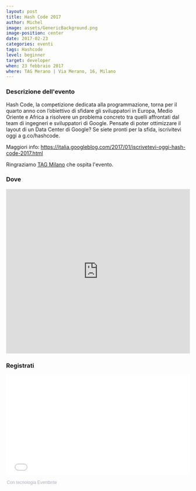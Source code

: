 ```yaml
---
layout: post
title: Hash Code 2017
author: Michel
image: assets/GenericBackground.png
image-position: center
date: 2017-02-23
categories: eventi
tags: Hashcode
level: beginner
target: developer
when: 23 febbraio 2017
where: TAG Merano | Via Merano, 16, Milano
---
```


### Descrizione dell'evento

Hash Code, la competizione dedicata alla programmazione, torna per il quarto anno con l’obiettivo di sfidare gli sviluppatori in ​​Europa, Medio Oriente e Africa a risolvere un problema concreto tra quelli affrontati dal team di ingegneri e sviluppatori di Google. Pensate di poter ottimizzare il layout di un Data Center di Google? Se siete pronti per la sfida, iscrivitevi oggi a g.co/hashcode.

Maggiori info: https://italia.googleblog.com/2017/01/iscrivetevi-oggi-hash-code-2017.html
<p>Ringraziamo <a title="TAG Milano" href="http://milano.talentgarden.org/" target="_blank">TAG Milano</a>&nbsp;che ospita l'evento.</p>

### Dove

<div style="width:100%; text-align:left;">
<iframe src="https://www.google.com/maps/embed?pb=!1m18!1m12!1m3!1d2796.6330104082313!2d9.219113415736798!3d45.497334479101404!2m3!1f0!2f0!3f0!3m2!1i1024!2i768!4f13.1!3m3!1m2!1s0x4786c71ed10a476b%3A0xd2ec0047ea24ab80!2sTalent+Garden+Milano+-+Merano!5e0!3m2!1sit!2sit!4v1475008970780" style="border:0; height: 450px; width:100%" allowfullscreen></iframe>
</div>

### Registrati

<div style="width:100%; text-align:left;"><iframe src="//eventbrite.it/tickets-external?eid=31268037542&ref=etckt" frameborder="0" height="275" width="100%" vspace="0" hspace="0" marginheight="5" marginwidth="5" scrolling="auto" allowtransparency="true"></iframe><div style="font-family:Helvetica, Arial; font-size:12px; padding:10px 0 5px; margin:2px; width:100%; text-align:left;" ><a class="powered-by-eb" style="color: #ADB0B6; text-decoration: none;" target="_blank" href="http://www.eventbrite.it/">Con tecnologia Eventbrite</a></div></div>
